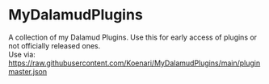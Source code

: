# MyDalamudPlugins
A collection of my Dalamud Plugins. Use this for early access of plugins or not officially released ones.<br>
Use via: https://raw.githubusercontent.com/Koenari/MyDalamudPlugins/main/pluginmaster.json
